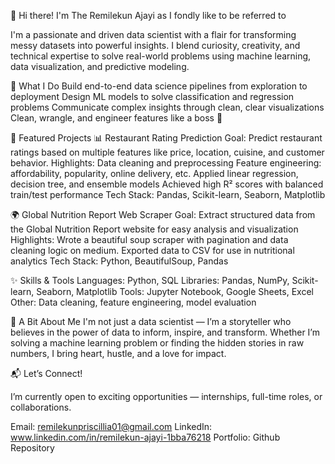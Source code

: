 👋 Hi there! I'm The Remilekun Ajayi as I fondly like to be referred to

I'm a passionate and driven data scientist with a flair for transforming messy datasets into powerful insights. I blend curiosity, creativity, and technical expertise to solve real-world problems using machine learning, data visualization, and predictive modeling.

🚀 What I Do
Build end-to-end data science pipelines from exploration to deployment
Design ML models to solve classification and regression problems
Communicate complex insights through clean, clear visualizations
Clean, wrangle, and engineer features like a boss 💅

💼 Featured Projects
📊 Restaurant Rating Prediction
Goal: Predict restaurant ratings based on multiple features like price, location, cuisine, and customer behavior.
Highlights:
Data cleaning and preprocessing
Feature engineering: affordability, popularity, online delivery, etc.
Applied linear regression, decision tree, and ensemble models
Achieved high R² scores with balanced train/test performance
Tech Stack: Pandas, Scikit-learn, Seaborn, Matplotlib

🌍 Global Nutrition Report Web Scraper
Goal: Extract structured data from the Global Nutrition Report website for easy analysis and visualization
Highlights:
Wrote a beautiful soup scraper with pagination and data cleaning logic on medium.
Exported data to CSV for use in nutritional analytics
Tech Stack: Python, BeautifulSoup, Pandas

✨ Skills & Tools
Languages: Python, SQL
Libraries: Pandas, NumPy, Scikit-learn, Seaborn, Matplotlib
Tools: Jupyter Notebook, Google Sheets, Excel
Other: Data cleaning, feature engineering, model evaluation

💖 A Bit About Me
I'm not just a data scientist — I’m a storyteller who believes in the power of data to inform, inspire, and transform. Whether I’m solving a machine learning problem or finding the hidden stories in raw numbers, I bring heart, hustle, and a love for impact.

📬 Let’s Connect!

I’m currently open to exciting opportunities — internships, full-time roles, or collaborations.

Email: remilekunpriscillia01@gmail.com 
LinkedIn:  www.linkedin.com/in/remilekun-ajayi-1bba76218
Portfolio: Github Repository
